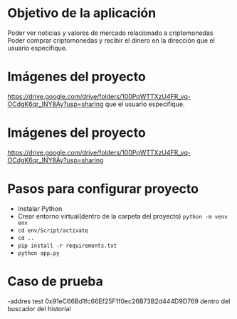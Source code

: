 # Objetivo de la aplicación

Poder ver noticias y valores de mercado relacionado a criptomonedas
Poder comprar criptomonedas y recibir el dinero en la dirección que el usuario especifique.

# Imágenes del proyecto

https://drive.google.com/drive/folders/100PqWTTXzU4FR_vq-OCdgK6qr_INY8Ay?usp=sharing
 que el usuario especifique.

# Imágenes del proyecto

https://drive.google.com/drive/folders/100PqWTTXzU4FR_vq-OCdgK6qr_INY8Ay?usp=sharing


# Pasos para configurar proyecto

- Instalar Python
- Crear entorno virtual(dentro de la carpeta del proyecto) ```python -m venv env```
- ```cd env/Script/activate```
- ```cd ..```
- ```pip install -r requirements.txt```
- ```python app.py```

# Caso de prueba

-addres test 0x91eC66Bd1fc66Ef25F1f0ec26B73B2d444D9D769 dentro del buscador del historial

